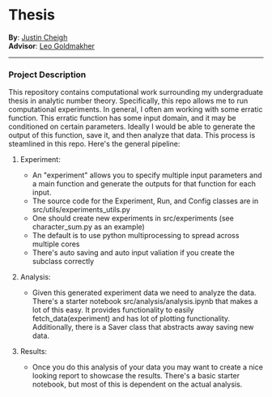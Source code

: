 # Thesis

**By**: [Justin Cheigh](https://www.linkedin.com/in/justin-cheigh/) <br>
**Advisor**: [Leo Goldmakher](https://web.williams.edu/Mathematics/lg5)  

---

### Project Description
This repository contains computational work surrounding my undergraduate thesis in analytic number theory.
Specifically, this repo allows me to run computational experiments. In general, I often am working with some
erratic function. This erratic function has some input domain, and it may be conditioned on certain parameters.
Ideally I would be able to generate the output of this function, save it, and then analyze that data. This process 
is steamlined in this repo. Here's the general pipeline:

1. Experiment: 
    - An "experiment" allows you to specify multiple input parameters and a main function and generate the outputs for
    that function for each input. 
    - The source code for the Experiment, Run, and Config classes are in src/utils/experiments_utils.py
    - One should create new experiments in src/experiments (see character_sum.py as an example)
    - The default is to use python multiprocessing to spread across multiple cores 
    - There's auto saving and auto input valiation if you create the subclass correctly 

2. Analysis:
    - Given this generated experiment data we need to analyze the data. There's a starter notebook src/analysis/analysis.ipynb
    that makes a lot of this easy. It provides functionality to easily fetch_data(experiment) and has lot of plotting functionality. Additionally, there is a Saver class that abstracts away saving new data. 

3. Results:
    - Once you do this analysis of your data you may want to create a nice looking report to showcase the results. There's a basic starter notebook, but most of this is dependent on the actual analysis.
